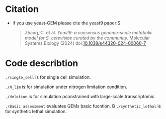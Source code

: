 # Citation

* If you use yeast-GEM please cite the yeast9 paper:S
  > Zhang, C. et al. _Yeast9: a consensus genome-scale metabolic model for S. cerevisiae curated by the community._ Molecular Systems Biology (2024) doi:[10.1038/s44320-024-00060-7](https://doi.org/10.1038/s44320-024-00060-7)

# Code describtion

`./single_cell` is for single cell simulation.

`./N_lim` is for simulation under nitrogen limitation condition.

`./deletion` is for simulation pconstrained with large-scale transcriptomic.

`./Basic assessment` evaluates GEMs basic fucntion.
B
`./synthetic_lethal` is for synthetic lethal simulation.
